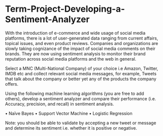 # Term-Project-Developing-a-Sentiment-Analyzer

With the introduction of e-commerce and wide usage of social media platforms, there is a lot of user-generated data ranging from current affairs, topical issues, and even product reviews. Companies and organizations are slowly taking cognizance of the impact of social media comments on their brands. They are now using sentiment analysis to monitor their brand reputation across social media platforms and the web in general.

Select a MNC (Multi-National Company) of your choice i.e Amazon, Twitter, IMDB etc and collect relevant social media messages, for example, Tweets that talk about the company or better yet any of the products the company offers.

Using the following machine learning algorithms (you are free to add others), develop a sentiment analyzer and compare their performance (i.e. Accuracy, precision, and recall) in sentiment analysis.

  • Naïve Bayes
  • Support Vector Machine
  • Logistic Regression
  
Note: you should be able to validate by accepting a new tweet or message and determine its
sentiment i.e. whether it is positive or negative.
